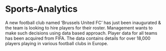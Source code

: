 # Sports-Analytics
A new football club named ‘Brussels United FC’ has just been inaugurated &amp; the team is looking to hire players for their roster. Management wants to make such decisions using data based approach. Player data for all teams has been acquired from FIFA. The data contains details for over 18,000 players playing in various football clubs in Europe. 
